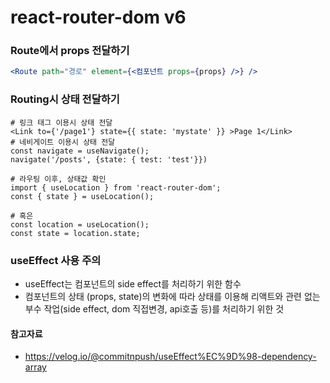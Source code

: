 # react-router-dom v6
### Route에서 props 전달하기
```jsx
<Route path="경로" element={<컴포넌트 props={props} />} />
```

### Routing시 상태 전달하기

```jss
# 링크 태그 이용시 상태 전달
<Link to={'/page1'} state={{ state: 'mystate' }} >Page 1</Link>
# 네비게이트 이용시 상태 전달
const navigate = useNavigate();
navigate('/posts', {state: { test: 'test'}})

# 라우팅 이후, 상태값 확인
import { useLocation } from 'react-router-dom';
const { state } = useLocation();

# 혹은
const location = useLocation();
const state = location.state;
```


### useEffect 사용 주의
- useEffect는 컴포넌트의 side effect를 처리하기 위한 함수
- 컴포넌트의 상태 (props, state)의 변화에 따라 상태를 이용해 리액트와 관련 없는 부수 작업(side effect, dom 직접변경, api호출 등)를 처리하기 위한 것

#### 참고자료
- https://velog.io/@commitnpush/useEffect%EC%9D%98-dependency-array